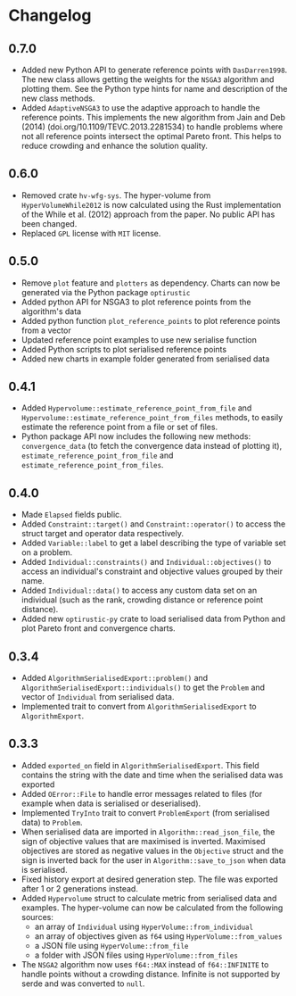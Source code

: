 # Changelog

## 0.7.0

- Added new Python API to generate reference points with `DasDarren1998`. The new class
  allows getting the weights for the `NSGA3` algorithm and plotting them. See the Python
  type hints for name and description of the new class methods.
- Added `AdaptiveNSGA3` to use the adaptive approach to handle the reference points. This
  implements the new algorithm from Jain and Deb (2014) (doi.org/10.1109/TEVC.2013.2281534)
  to handle problems where not all reference points intersect the optimal Pareto front. This
  helps to reduce crowding and enhance the solution quality.

## 0.6.0

- Removed crate `hv-wfg-sys`. The hyper-volume from `HyperVolumeWhile2012` is now calculated
  using the Rust implementation of the While et al. (2012) approach from the paper. No public
  API has been changed.
- Replaced `GPL` license with `MIT` license.

## 0.5.0

- Remove `plot` feature and `plotters` as dependency. Charts can now be generated via
  the Python package `optirustic`
- Added python API for NSGA3 to plot reference points from the algorithm's data
- Added python function `plot_reference_points` to plot reference points from a vector
- Updated reference point examples to use new serialise function
- Added Python scripts to plot serialised reference points
- Added new charts in example folder generated from serialised data

## 0.4.1

- Added `Hypervolume::estimate_reference_point_from_file` and
  `Hypervolume::estimate_reference_point_from_files` methods, to easily
  estimate the reference point from a file or set of files.
- Python package API now includes the following new methods: `convergence_data`
  (to fetch the convergence data instead of plotting it), `estimate_reference_point_from_file`
  and `estimate_reference_point_from_files`.

## 0.4.0

- Made `Elapsed` fields public.
- Added `Constraint::target()` and `Constraint::operator()` to access the
  struct target and operator data respectively.
- Added `Variable::label` to get a label describing the type of variable set
  on a problem.
- Added `Individual::constraints()` and `Individual::objectives()` to access
  an individual's constraint and objective values grouped by their name.
- Added `Individual::data()` to access any custom data set on an individual
  (such as the rank, crowding distance or reference point distance).
- Added new `optirustic-py` crate to load serialised data from Python and
  plot Pareto front and convergence charts.

## 0.3.4

- Added `AlgorithmSerialisedExport::problem()` and `AlgorithmSerialisedExport::individuals()` to
  get the `Problem` and vector of `Individual` from serialised data.
- Implemented trait to convert from `AlgorithmSerialisedExport` to `AlgorithmExport`.

## 0.3.3

- Added `exported_on` field in `AlgorithmSerialisedExport`. This field
  contains the string with the date and time when the serialised data was exported
- Added `OError::File` to handle error messages related to files (for example when
  data is serialised or deserialised).
- Implemented `TryInto` trait to convert `ProblemExport` (from serialised data)
  to `Problem`.
- When serialised data are imported in `Algorithm::read_json_file`, the sign of
  objective values that are maximised is inverted. Maximised objectives are stored as
  negative values in the `Objective` struct and the sign is inverted back for the
  user in `Algorithm::save_to_json` when data is serialised.
- Fixed history export at desired generation step. The file was exported after 1
  or 2 generations instead.
- Added `Hypervolume` struct to calculate metric from serialised data and examples.
  The hyper-volume can now be calculated from the following sources:
    - an array of `Individual` using `HyperVolume::from_individual`
    - an array of objectives given as `f64` using `HyperVolume::from_values`
    - a JSON file using `HyperVolume::from_file`
    - a folder with JSON files using `HyperVolume::from_files`
- The `NSGA2` algorithm now uses `f64::MAX` instead of `f64::INFINITE` to handle
  points without a crowding distance. Infinite is not supported by serde and was
  converted to `null`.